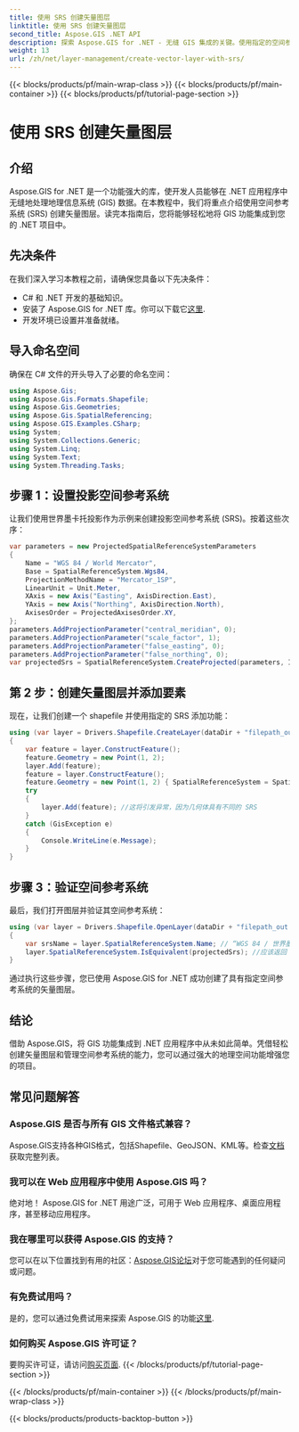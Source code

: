 ```yaml
---
title: 使用 SRS 创建矢量图层
linktitle: 使用 SRS 创建矢量图层
second_title: Aspose.GIS .NET API
description: 探索 Aspose.GIS for .NET - 无缝 GIS 集成的关键。使用指定的空间参考系统轻松创建矢量图层。现在下载！
weight: 13
url: /zh/net/layer-management/create-vector-layer-with-srs/
---
```


{{< blocks/products/pf/main-wrap-class >}}
{{< blocks/products/pf/main-container >}}
{{< blocks/products/pf/tutorial-page-section >}}

# 使用 SRS 创建矢量图层

## 介绍
Aspose.GIS for .NET 是一个功能强大的库，使开发人员能够在 .NET 应用程序中无缝地处理地理信息系统 (GIS) 数据。在本教程中，我们将重点介绍使用空间参考系统 (SRS) 创建矢量图层。读完本指南后，您将能够轻松地将 GIS 功能集成到您的 .NET 项目中。
## 先决条件
在我们深入学习本教程之前，请确保您具备以下先决条件：
- C# 和 .NET 开发的基础知识。
- 安装了 Aspose.GIS for .NET 库。你可以下载它[这里](https://releases.aspose.com/gis/net/).
- 开发环境已设置并准备就绪。
## 导入命名空间
确保在 C# 文件的开头导入了必要的命名空间：
```csharp
using Aspose.Gis;
using Aspose.Gis.Formats.Shapefile;
using Aspose.Gis.Geometries;
using Aspose.Gis.SpatialReferencing;
using Aspose.GIS.Examples.CSharp;
using System;
using System.Collections.Generic;
using System.Linq;
using System.Text;
using System.Threading.Tasks;
```
## 步骤 1：设置投影空间参考系统
让我们使用世界墨卡托投影作为示例来创建投影空间参考系统 (SRS)。按着这些次序：
```csharp
var parameters = new ProjectedSpatialReferenceSystemParameters
{
    Name = "WGS 84 / World Mercator",
    Base = SpatialReferenceSystem.Wgs84,
    ProjectionMethodName = "Mercator_1SP",
    LinearUnit = Unit.Meter,
    XAxis = new Axis("Easting", AxisDirection.East),
    YAxis = new Axis("Northing", AxisDirection.North),
    AxisesOrder = ProjectedAxisesOrder.XY,
};
parameters.AddProjectionParameter("central_meridian", 0);
parameters.AddProjectionParameter("scale_factor", 1);
parameters.AddProjectionParameter("false_easting", 0);
parameters.AddProjectionParameter("false_northing", 0);
var projectedSrs = SpatialReferenceSystem.CreateProjected(parameters, Identifier.Epsg(3395));
```
## 第 2 步：创建矢量图层并添加要素
现在，让我们创建一个 shapefile 并使用指定的 SRS 添加功能：
```csharp
using (var layer = Drivers.Shapefile.CreateLayer(dataDir + "filepath_out.shp", new ShapefileOptions(), projectedSrs))
{
    var feature = layer.ConstructFeature();
    feature.Geometry = new Point(1, 2);
    layer.Add(feature);
    feature = layer.ConstructFeature();
    feature.Geometry = new Point(1, 2) { SpatialReferenceSystem = SpatialReferenceSystem.Nad83 };
    try
    {
        layer.Add(feature); //这将引发异常，因为几何体具有不同的 SRS
    }
    catch (GisException e)
    {
        Console.WriteLine(e.Message);
    }
}
```
## 步骤 3：验证空间参考系统
最后，我们打开图层并验证其空间参考系统：
```csharp
using (var layer = Drivers.Shapefile.OpenLayer(dataDir + "filepath_out.shp"))
{
    var srsName = layer.SpatialReferenceSystem.Name; // “WGS 84 / 世界墨卡托”
    layer.SpatialReferenceSystem.IsEquivalent(projectedSrs); //应该返回 true
}
```
通过执行这些步骤，您已使用 Aspose.GIS for .NET 成功创建了具有指定空间参考系统的矢量图层。
## 结论
借助 Aspose.GIS，将 GIS 功能集成到 .NET 应用程序中从未如此简单。凭借轻松创建矢量图层和管理空间参考系统的能力，您可以通过强大的地理空间功能增强您的项目。
## 常见问题解答
### Aspose.GIS 是否与所有 GIS 文件格式兼容？
 Aspose.GIS支持各种GIS格式，包括Shapefile、GeoJSON、KML等。检查[文档](https://reference.aspose.com/gis/net/)获取完整列表。
### 我可以在 Web 应用程序中使用 Aspose.GIS 吗？
绝对地！ Aspose.GIS for .NET 用途广泛，可用于 Web 应用程序、桌面应用程序，甚至移动应用程序。
### 我在哪里可以获得 Aspose.GIS 的支持？
您可以在以下位置找到有用的社区：[Aspose.GIS论坛](https://forum.aspose.com/c/gis/33)对于您可能遇到的任何疑问或问题。
### 有免费试用吗？
是的，您可以通过免费试用来探索 Aspose.GIS 的功能[这里](https://releases.aspose.com/).
### 如何购买 Aspose.GIS 许可证？
要购买许可证，请访问[购买页面](https://purchase.aspose.com/buy).
{{< /blocks/products/pf/tutorial-page-section >}}

{{< /blocks/products/pf/main-container >}}
{{< /blocks/products/pf/main-wrap-class >}}

{{< blocks/products/products-backtop-button >}}
